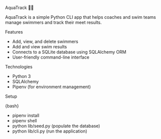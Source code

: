 AquaTrack 🏊‍♂️

AquaTrack is a simple Python CLI app that helps coaches and swim teams manage swimmers and track their meet results.

 Features

- Add, view, and delete swimmers
- Add and view swim results
- Connects to a SQLite database using SQLAlchemy ORM
- User-friendly command-line interface

 Technologies

- Python 3
- SQLAlchemy
- Pipenv (for environment management)

Setup

{bash}
- pipenv install
- pipenv shell
- python lib/seed.py  (populate the database)
- python lib/cli.py   (run the application)


